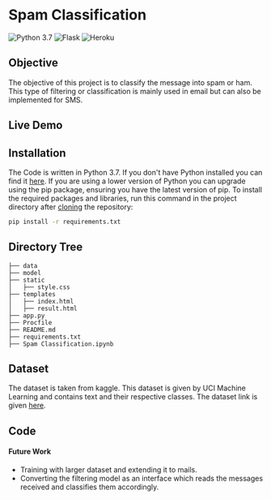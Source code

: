 # Spam Classification

![Python 3.7](https://img.shields.io/badge/Pyhton-3.7-blue) ![Flask](https://img.shields.io/badge/Flask-1.1-orange) ![Heroku](https://img.shields.io/badge/Heroku-Deployment-brightgreen)

## Objective

The objective of this project is to classify the message into spam or ham. This type of filtering or classification is mainly used in email but can also be implemented for SMS.

## Live Demo

<!-- <a href="https://flight-fareprediction.herokuapp.com/">Flight Fare Predicition</a> -->

  <!-- ### Glimpse of the Web App
  <br>

  ![GIF](carvaluepred.gif) -->

## Installation
The Code is written in Python 3.7. If you don't have Python installed you can find it [here](https://www.python.org/downloads/). If you are using a lower version of Python you can upgrade using the pip package, ensuring you have the latest version of pip. To install the required packages and libraries, run this command in the project directory after [cloning](https://www.howtogeek.com/451360/how-to-clone-a-github-repository/) the repository:
```bash
pip install -r requirements.txt
```

## Directory Tree 
```
├── data
├── model
├── static 
│   ├── style.css
├── templates
│   ├── index.html
│   ├── result.html
├── app.py
├── Procfile
├── README.md
├── requirements.txt
├── Spam Classification.ipynb
```

## Dataset

The dataset is taken from kaggle. This dataset is given by UCI Machine Learning and contains text and their respective classes. The dataset link is given <a href="https://www.kaggle.com/uciml/sms-spam-collection-dataset">here</a>.

## Code

<!-- The code for the model, algorithms used and accuracy of the model can be found <a href="https://github.com/VarunV991/Flight-Fare-Prediction/blob/master/Flight_Fare_Prediction.ipynb">here</a>.
The trained model is available <a href="https://drive.google.com/file/d/1rF5g8wPw-V2kbFKcTRdSFIbv18DWC8i-/view?usp=sharing">here</a>. -->

<!-- ## Web App and Deployment

This project uses Flask for the web app and its deployment is done on Heroku. -->

#### Future Work

* Training with larger dataset and extending it to mails.
* Converting the filtering model as an interface which reads the messages received and classifies them accordingly.
